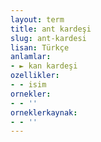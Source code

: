 ```yaml
---
layout: term
title: ant kardeşi
slug: ant-kardesi
lisan: Türkçe
anlamlar:
- ► kan kardeşi
ozellikler:
- - isim
ornekler:
- - ''
orneklerkaynak:
- - ''
---
```

